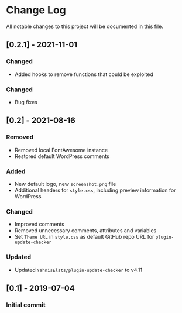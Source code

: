 # Change Log
All notable changes to this project will be documented in this file.

## [0.2.1] - 2021-11-01
### Changed
* Added hooks to remove functions that could be exploited

### Changed
* Bug fixes

## [0.2] - 2021-08-16
### Removed
* Removed local FontAwesome instance
* Restored default WordPress comments

### Added
* New default logo, new `screenshot.png` file
* Additional headers for `style.css`, including preview information for WordPress

### Changed
* Improved comments
* Removed unnecessary comments, attributes and variables
* Set `Theme URL` in `style.css` as default GitHub repo URL for `plugin-update-checker`

### Updated
* Updated `YahnisElsts/plugin-update-checker` to v4.11

## [0.1] - 2019-07-04
### Initial commit